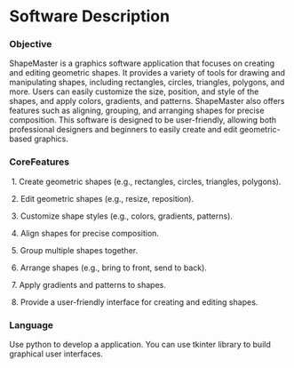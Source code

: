 # Software Description

### Objective

ShapeMaster is a graphics software application that focuses on creating and editing geometric shapes. It provides a variety of tools for drawing and manipulating shapes, including rectangles, circles, triangles, polygons, and more. Users can easily customize the size, position, and style of the shapes, and apply colors, gradients, and patterns. ShapeMaster also offers features such as aligning, grouping, and arranging shapes for precise composition. This software is designed to be user-friendly, allowing both professional designers and beginners to easily create and edit geometric-based graphics.

### CoreFeatures

​	1.	Create geometric shapes (e.g., rectangles, circles, triangles, polygons).

​	2.	Edit geometric shapes (e.g., resize, reposition).

​	3.	Customize shape styles (e.g., colors, gradients, patterns).

​	4.	Align shapes for precise composition.

​	5.	Group multiple shapes together.

​	6.	Arrange shapes (e.g., bring to front, send to back).

​	7.	Apply gradients and patterns to shapes.

​	8.	Provide a user-friendly interface for creating and editing shapes.

### Language

Use python to develop a application. You can use tkinter library to build graphical user interfaces.

